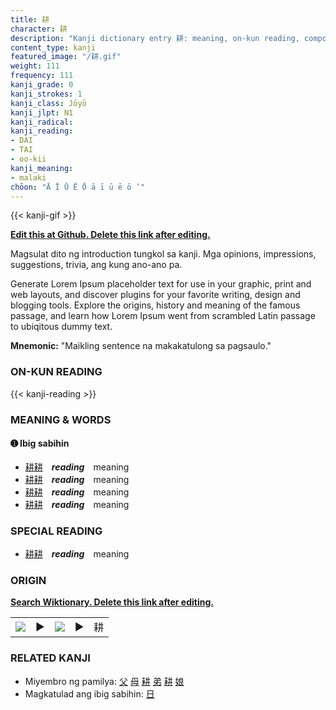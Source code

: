 ```yaml
---
title: 耕
character: 耕
description: "Kanji dictionary entry 耕: meaning, on-kun reading, compounds, origin, related kanji"
content_type: kanji
featured_image: "/耕.gif"
weight: 111
frequency: 111
kanji_grade: 0
kanji_strokes: 1
kanji_class: Jōyō
kanji_jlpt: N1
kanji_radical: 
kanji_reading: 
- DAI
- TAI
- oo-kii
kanji_meaning:
- malaki
chōon: "Ā Ī Ū Ē Ō ā ī ū ē ō ’"
---
```

[//]: # (Don't edit the line below. Kanji animated GIF code is automatically generated.)
{{< kanji-gif >}}

[//]: # (Edit below this line.)

**[Edit this at Github. Delete this link after editing.](https://github.com/tim0g/tim/tree/main/content/kanji/耕/index.md)**

Magsulat dito ng introduction tungkol sa kanji. Mga opinions, impressions, suggestions, trivia, ang kung ano-ano pa.

Generate Lorem Ipsum placeholder text for use in your graphic, print and web layouts, and discover plugins for your favorite writing, design and blogging tools. Explore the origins, history and meaning of the famous passage, and learn how Lorem Ipsum went from scrambled Latin passage to ubiqitous dummy text.
 
**Mnemonic:** "Maikling sentence na makakatulong sa pagsaulo."

### ON-KUN READING

[//]: # (Don't edit the line below. ON-KUN READING code is automatically generated.)
{{< kanji-reading >}}

### MEANING & WORDS

#### ➊ **Ibig sabihin**
  - [耕](../耕)[耕](../耕)　***reading***　meaning
  - [耕](../耕)[耕](../耕)　***reading***　meaning
  - [耕](../耕)[耕](../耕)　***reading***　meaning
  - [耕](../耕)[耕](../耕)　***reading***　meaning

### SPECIAL READING
  - [耕](../耕)[耕](../耕)　***reading***　meaning

### ORIGIN

**[Search Wiktionary. Delete this link after editing.](https://wiktionary.org/wiki/耕)**
<table class="kanji-table"><tr><td>
<img src="60px-耕-bronze.svg.png">
</td><td>▶</td><td>
<img src="60px-耕-oracle.svg.png">
</td><td>▶</td>
<td class="kanji-origin">耕</td>
</tr></table>

### RELATED KANJI
- Miyembro ng pamilya: [父](../父) [母](../母) [耕](../耕) [弟](../弟) [耕](../耕) [娘](../娘)
- Magkatulad ang ibig sabihin: [日](../日)
